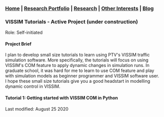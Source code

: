 ### [Home](README.md) | [Research Portfolio](/research.md) | [Research](research_projects.md) | [Other Interests](other_interests.md) | [Blog](blog.md)

### VISSIM Tutorials - Active Project (under construction)
Role: Self-initiated

#### Project Brief
I plan to develop small size tutorials to learn using PTV's VISSIM traffic simulation software. More specifically, the tutorials will focus on using VISSIM's COM feature to apply dynamic changes in simulation runs. In graduate school, it was hard for me to learn to use COM feature and play with simulation models as beginner programmer and VISSIM software user. I hope these small size tutorials give you a good headstart in modelling dynamic control in VISSIM. 

#### Tutorial 1: Getting started with VISSIM COM in Python

Last modified: August 25 2020
